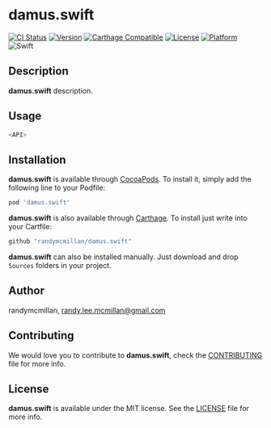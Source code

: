 # damus.swift

[![CI Status](https://img.shields.io/circleci/project/github/randymcmillan/damus.swift.svg)](https://circleci.com/gh/randymcmillan/damus.swift)
[![Version](https://img.shields.io/cocoapods/v/damus.swift.svg?style=flat)](http://cocoadocs.org/docsets/damus.swift)
[![Carthage Compatible](https://img.shields.io/badge/Carthage-compatible-4BC51D.svg?style=flat)](https://github.com/Carthage/Carthage)
[![License](https://img.shields.io/cocoapods/l/damus.swift.svg?style=flat)](http://cocoadocs.org/docsets/damus.swift)
[![Platform](https://img.shields.io/cocoapods/p/damus.swift.svg?style=flat)](http://cocoadocs.org/docsets/damus.swift)
![Swift](https://img.shields.io/badge/%20in-swift%204.0-orange.svg)

## Description

**damus.swift** description.

## Usage

```swift
<API>
```

## Installation

**damus.swift** is available through [CocoaPods](http://cocoapods.org). To install
it, simply add the following line to your Podfile:

```ruby
pod 'damus.swift'
```

**damus.swift** is also available through [Carthage](https://github.com/Carthage/Carthage).
To install just write into your Cartfile:

```ruby
github "randymcmillan/damus.swift"
```

**damus.swift** can also be installed manually. Just download and drop `Sources` folders in your project.

## Author

randymcmillan, randy.lee.mcmillan@gmail.com

## Contributing

We would love you to contribute to **damus.swift**, check the [CONTRIBUTING](https://github.com/randymcmillan/damus.swift/blob/master/CONTRIBUTING.md) file for more info.

## License

**damus.swift** is available under the MIT license. See the [LICENSE](https://github.com/randymcmillan/damus.swift/blob/master/LICENSE.md) file for more info.
